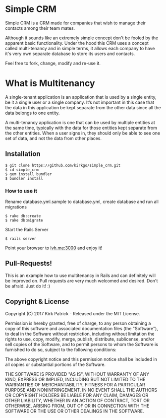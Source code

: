 # Simple CRM # 

Simple CRM is a CRM made for companies that wish to manage their contacts among their team mates.

Although it sounds like an extremely simple concept don't be fooled by the apparent basic functionality. Under the hood this CRM uses a concept called multi-tenancy and in simple terms, it allows each company to have it's very own separate database to store its users and contacts.

Feel free to fork, change, modify and re-use it.

# What is Multitenancy #

A single-tenant application is an application that is used by a single entity, be it a single user or a single company. It’s not important in this case that the data in this application be kept separate from the other data since all the data belongs to one entity.

A multi-tenancy application is one that can be used by multiple entities at the same time, typically with the data for those entities kept separate from the other entities. When a user signs in, they should only be able to see one set of data, and not the data from other places.

## Installation ##

````
$ git clone https://github.com/kirkgo/simple_crm.git
$ cd simple_crm
$ gem install bundler
$ bundler install
````

### How to use it ###

Rename database.yml.sample to database.yml, create database and run all migrations

````
$ rake db:create
$ rake db:migrate
````

Start the Rails Server

````
$ rails server
````

Point your browser to [lvh.me:3000](lvh.me:3000) and enjoy it! 

## Pull-Requests! ##

This is an example how to use multitenancy in Rails and can definitely will be improved on. Pull requests are very much welcomed and desired. Don't be afraid. Just do it! :)


## Copyright & License ##

Copyright (C) 2017 Kirk Patrick - Released under the MIT License.

Permission is hereby granted, free of charge, to any person obtaining a copy of this software and associated documentation files (the "Software"), to deal in the Software without restriction, including without limitation the rights to use, copy, modify, merge, publish, distribute, sublicense, and/or sell copies of the Software, and to permit persons to whom the Software is furnished to do so, subject to the following conditions:

The above copyright notice and this permission notice shall be included in all copies or substantial portions of the Software.

THE SOFTWARE IS PROVIDED "AS IS", WITHOUT WARRANTY OF ANY KIND, EXPRESS OR IMPLIED, INCLUDING BUT NOT LIMITED TO THE WARRANTIES OF MERCHANTABILITY, FITNESS FOR A PARTICULAR PURPOSE AND
NONINFRINGEMENT. IN NO EVENT SHALL THE AUTHORS OR COPYRIGHT HOLDERS BE LIABLE FOR ANY CLAIM, DAMAGES OR OTHER LIABILITY, WHETHER IN AN ACTION OF CONTRACT, TORT OR OTHERWISE, ARISING FROM, OUT OF OR IN CONNECTION WITH THE SOFTWARE OR THE USE OR OTHER DEALINGS IN THE SOFTWARE.
